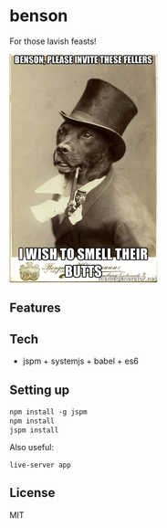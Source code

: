 benson
======

For those lavish feasts!

<img src="https://github.com/mieky/benson/raw/master/benson.jpg" style="height: 400px" />

## Features

## Tech

- jspm + systemjs + babel + es6

## Setting up

```
npm install -g jspm
npm install
jspm install
```

Also useful:

```
live-server app
```

## License

MIT
